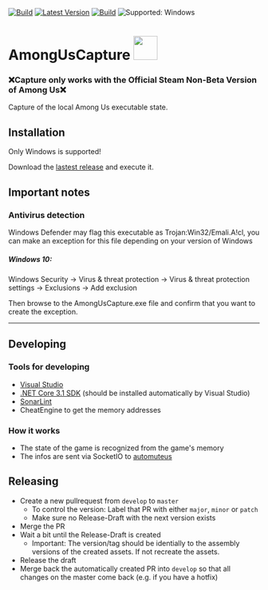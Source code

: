 [![Build](https://img.shields.io/github/workflow/status/litetex/amonguscapture/Master%20CI)](https://github.com/litetex/amonguscapture/actions?query=workflow%3A%22Master+CI%22)
[![Latest Version](https://img.shields.io/github/v/release/litetex/amonguscapture)](https://github.com/litetex/amonguscapture/releases)
[![Build](https://img.shields.io/github/workflow/status/litetex/amonguscapture/Develop%20CI/develop?label=build%20develop)](https://github.com/litetex/amonguscapture/actions?query=workflow%3A%22Develop+CI%22+branch%3Adevelop)
![Supported: Windows](https://img.shields.io/badge/supported--os-windows-0078d6)

# AmongUsCapture <img src="AmongUsCapture/Icon.ico" width="48">

### ❌**Capture only works with the Official Steam Non-Beta Version of Among Us**❌

Capture of the local Among Us executable state.

## Installation
Only Windows is supported!

Download the [lastest release](https://github.com/litetex/amonguscapture/releases/latest) and execute it.

## Important notes
### Antivirus detection
Windows Defender may flag this executable as Trojan:Win32/Emali.A!cl, you can make an exception for this file depending on your version of Windows

##### Windows 10:
Windows Security → Virus & threat protection → Virus & threat protection settings → Exclusions → Add exclusion

Then browse to the AmongUsCapture.exe file and confirm that you want to create the exception.

*** 

## Developing
### Tools for developing
* [Visual Studio](https://visualstudio.microsoft.com/vs/)
* [.NET Core 3.1 SDK](https://dotnet.microsoft.com/download/dotnet-core/3.1) (should be installed automatically by Visual Studio)
* [SonarLint](https://www.sonarlint.org/visualstudio/)
* CheatEngine to get the memory addresses 

### How it works
* The state of the game is recognized from the game's memory
* The infos are sent via SocketIO to [automuteus](https://github.com/denverquane/automuteus)

## Releasing
* Create a new pullrequest from ``develop`` to ``master``
  * To control the version: Label that PR with either ``major``, ``minor`` or ``patch``
  * Make sure no Release-Draft with the next version exists
* Merge the PR
* Wait a bit until the Release-Draft is created
  * Important: The version/tag should be identially to the assembly versions of the created assets. If not recreate the assets.
* Release the draft
* Merge back the automatically created PR into ``develop`` so that all changes on the master come back (e.g. if you have a hotfix)
